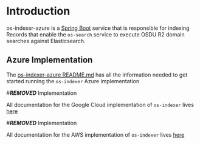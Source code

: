 # Introduction 

os-indexer-azure is a [Spring Boot](https://spring.io/projects/spring-boot) service that is responsible for indexing Records that enable the `os-search` service to execute OSDU R2 domain searches against Elasticsearch.

## Azure Implementation

The [os-indexer-azure README.md](./provider/indexer-azure/README.md) has all the information needed to get started
running the `os-indexer` Azure implementation

#***REMOVED*** Implementation

All documentation for the Google Cloud implementation of `os-indexer` lives [here](./provider/indexer-gc/README.md)

#***REMOVED*** Implementation

All documentation for the AWS implementation of `os-indexer` lives [here](./provider/indexer-aws/README.md)
